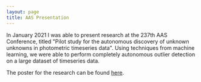 ```yaml
---
layout: page
title: AAS Presentation
---
```


In January 2021 I was able to present research at the 237th AAS Conference, titled "Pilot study for the autonomous discovery
of unknown unknowns in photometric timeseries data". Using techniques from machine learning, we were able to perform 
completely autonomous outlier detection on a large dataset of timeseries data.  

The poster for the research can be found [here](aas237-aas.ipostersessions.com/Default.aspx?s=EA-72-95-16-C7-B9-D6-DC-30-0F-67-BE-30-55-7D-C4).